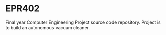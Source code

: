 # EPR402
Final year Computer Engineering Project source code repository. Project is to build an autonomous vacuum cleaner.
